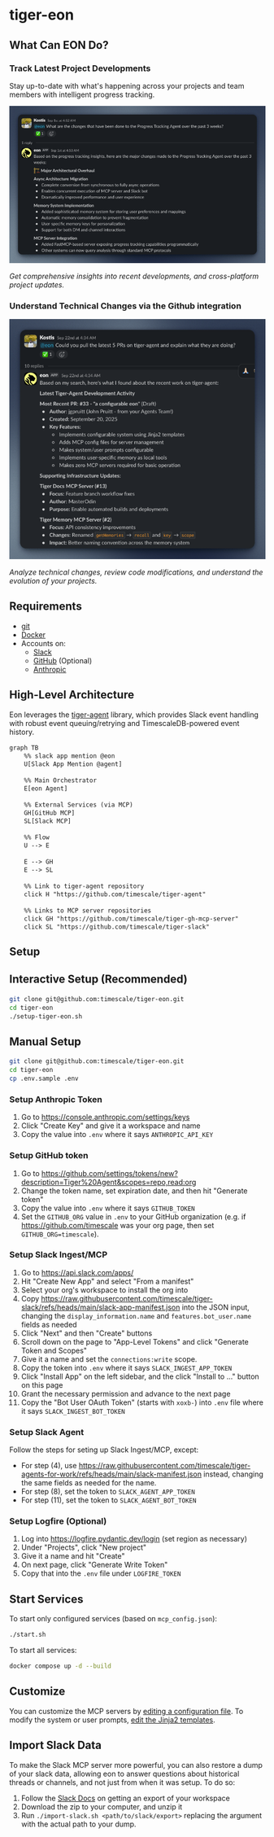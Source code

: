 # tiger-eon

## What Can EON Do?

### Track Latest Project Developments

Stay up-to-date with what's happening across your projects and team members with intelligent progress tracking.

![Screenshot displaying EON's progress tracking interface showing recent project developments and team member activity insights](./images/progress.png)

*Get comprehensive insights into recent developments, and cross-platform project updates.*

### Understand Technical Changes via the Github integration

![Screenshot of EON analyzing GitHub code changes and providing technical insights about project modifications and pull requests](./images/github.png)

*Analyze technical changes, review code modifications, and understand the evolution of your projects.*

## Requirements

* [git](https://git-scm.com/)
* [Docker](https://www.docker.com/)
* Accounts on:
  * [Slack](https://slack.com/)
  * [GitHub](https://github.com/) (Optional)
  * [Anthropic](https://www.anthropic.com/)

## High-Level Architecture

Eon leverages the [tiger-agent](https://github.com/timescale/tiger-agent) library, which provides Slack event handling with robust event queuing/retrying and TimescaleDB-powered event history.

```mermaid
graph TB
    %% slack app mention @eon
    U[Slack App Mention @agent]

    %% Main Orchestrator
    E[eon Agent]

    %% External Services (via MCP)
    GH[GitHub MCP]
    SL[Slack MCP]

    %% Flow
    U --> E
    
    E --> GH
    E --> SL
    
    %% Link to tiger-agent repository
    click H "https://github.com/timescale/tiger-agent"

    %% Links to MCP server repositories
    click GH "https://github.com/timescale/tiger-gh-mcp-server"
    click SL "https://github.com/timescale/tiger-slack"
```

## Setup

## Interactive Setup (Recommended)

``` bash
git clone git@github.com:timescale/tiger-eon.git
cd tiger-eon
./setup-tiger-eon.sh
```

## Manual Setup

```bash
git clone git@github.com:timescale/tiger-eon.git
cd tiger-eon
cp .env.sample .env
```

### Setup Anthropic Token

1. Go to https://console.anthropic.com/settings/keys
2. Click "Create Key" and give it a workspace and name
3. Copy the value into `.env` where it says `ANTHROPIC_API_KEY`

### Setup GitHub token

1. Go to https://github.com/settings/tokens/new?description=Tiger%20Agent&scopes=repo,read:org
2. Change the token name, set expiration date, and then hit "Generate token"
3. Copy the value into `.env` where it says `GITHUB_TOKEN`
4. Set the `GITHUB_ORG` value in `.env` to your GitHub organization (e.g. if https://github.com/timescale was your org page, then set `GITHUB_ORG=timescale`).

### Setup Slack Ingest/MCP

1. Go to https://api.slack.com/apps/
2. Hit "Create New App" and select "From a manifest"
3. Select your org's workspace to install the org into
4. Copy https://raw.githubusercontent.com/timescale/tiger-slack/refs/heads/main/slack-app-manifest.json into the JSON input, changing the `display_information.name` and `features.bot_user.name` fields as needed
5. Click "Next" and then "Create" buttons
6. Scroll down on the page to "App-Level Tokens" and click "Generate Token and Scopes"
7. Give it a name and set the `connections:write` scope.
8. Copy the token into `.env` where it says `SLACK_INGEST_APP_TOKEN`
9. Click "Install App" on the left sidebar, and the click "Install to ..." button on this page
10. Grant the necessary permission and advance to the next page
11. Copy the "Bot User OAuth Token" (starts with `xoxb-`) into `.env` file where it says `SLACK_INGEST_BOT_TOKEN`

### Setup Slack Agent

Follow the steps for seting up Slack Ingest/MCP, except:

* For step (4), use https://raw.githubusercontent.com/timescale/tiger-agents-for-work/refs/heads/main/slack-manifest.json instead, changing the same fields as needed for the name.
* For step (8), set the token to `SLACK_AGENT_APP_TOKEN`
* For step (11), set the token to `SLACK_AGENT_BOT_TOKEN`

### Setup Logfire (Optional)

1. Log into https://logfire.pydantic.dev/login (set region as necessary)
2. Under "Projects", click "New project"
3. Give it a name and hit "Create"
4. On next page, click "Generate Write Token"
5. Copy that into the `.env` file under `LOGFIRE_TOKEN`

## Start Services

To start only configured services (based on `mcp_config.json`):

```bash
./start.sh
```

To start all services:

```bash
docker compose up -d --build
```

## Customize

You can customize the MCP servers by [editing a configuration file](/docs/mcp-config.md). To modify the system or user prompts, [edit the Jinja2 templates](/docs/prompts.md).

## Import Slack Data

To make the Slack MCP server more powerful, you can also restore a dump of your slack data, allowing eon to answer questions about historical
threads or channels, and not just from when it was setup. To do so:

1. Follow the [Slack Docs](https://slack.com/help/articles/201658943-Export-your-workspace-data) on getting an export of your workspace
2. Download the zip to your computer, and unzip it
3. Run `./import-slack.sh <path/to/slack/export>` replacing the argument with the actual path to your dump.
